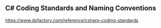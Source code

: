 ## C# Coding Standards and Naming Conventions
https://www.dofactory.com/reference/csharp-coding-standards
